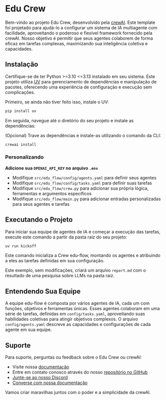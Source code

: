 # Edu Crew

Bem-vindo ao projeto Edu Crew, desenvolvido pela [crewAI](https://crewai.com). Este template foi projetado para ajudá-lo a configurar um sistema de IA multiagente com facilidade, aproveitando o poderoso e flexível framework fornecido pela crewAI. Nosso objetivo é permitir que seus agentes colaborem de forma eficaz em tarefas complexas, maximizando sua inteligência coletiva e capacidades.

## Instalação

Certifique-se de ter Python >=3.10 <=3.13 instalado em seu sistema. Este projeto utiliza [UV](https://docs.astral.sh/uv/) para gerenciamento de dependências e manipulação de pacotes, oferecendo uma experiência de configuração e execução sem complicações.

Primeiro, se ainda não tiver feito isso, instale o UV:

```bash
pip install uv
```

Em seguida, navegue até o diretório do seu projeto e instale as dependências:

(Opcional) Trave as dependências e instale-as utilizando o comando da CLI:

```bash
crewai install
```

### Personalizando

**Adicione sua `OPENAI_API_KEY` no arquivo `.env`**

- Modifique `src/edu_flow/config/agents.yaml` para definir seus agentes
- Modifique `src/edu_flow/config/tasks.yaml` para definir suas tarefas
- Modifique `src/edu_flow/crew.py` para adicionar sua própria lógica, ferramentas e argumentos específicos
- Modifique `src/edu_flow/main.py` para adicionar entradas personalizadas para seus agentes e tarefas

## Executando o Projeto

Para iniciar sua equipe de agentes de IA e começar a execução das tarefas, execute este comando a partir da pasta raiz do seu projeto:

```bash
uv run kickoff
```

Este comando inicializa a Crew edu-flow, montando os agentes e atribuindo a eles as tarefas definidas em sua configuração.

Este exemplo, sem modificações, criará um arquivo `report.md` com o resultado de uma pesquisa sobre LLMs na pasta raiz.

## Entendendo Sua Equipe

A equipe edu-flow é composta por vários agentes de IA, cada um com funções, objetivos e ferramentas únicas. Esses agentes colaboram em uma série de tarefas, definidas em `config/tasks.yaml`, aproveitando suas habilidades coletivas para atingir objetivos complexos. O arquivo `config/agents.yaml` descreve as capacidades e configurações de cada agente em sua equipe.

## Suporte

Para suporte, perguntas ou feedback sobre o Edu Crew ou crewAI:

- Visite nossa [documentação](https://docs.crewai.com)
- Entre em contato conosco através do nosso [repositório no GitHub](https://github.com/joaomdmoura/crewai)
- [Junte-se ao nosso Discord](https://discord.com/invite/X4JWnZnxPb)
- [Converse com nossa documentação](https://chatg.pt/DWjSBZn)

Vamos criar maravilhas juntos com o poder e a simplicidade da crewAI.

